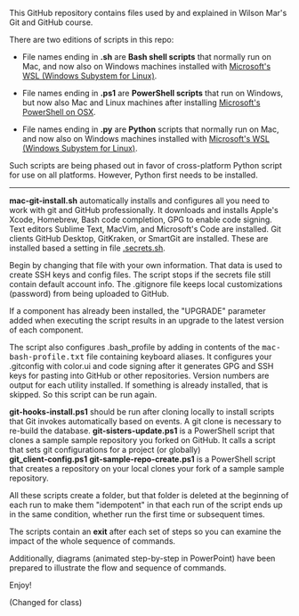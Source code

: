 This GitHub repository contains files used by and explained in Wilson Mar's
Git and GitHub course.

There are two editions of scripts in this repo:

* File names ending in <strong>.sh</strong> are <strong>Bash shell scripts</strong> 
that normally run on Mac,
and now also on Windows machines installed with <a target="_blank" href="https://wilsonmar.github.io/bash-windows/">Microsoft's WSL (Windows Subystem for Linux)</a>.

* File names ending in <strong>.ps1</strong> are <strong>PowerShell scripts</strong> 
that run on Windows,
but now also Mac and Linux machines after installing <a target="_blank" href="https://wilsonmar.github.io/powershell-on-mac/">Microsoft's PowerShell on OSX</a>.

* File names ending in <strong>.py</strong> are <strong>Python</strong> scripts that normally run on Mac,
and now also on Windows machines installed with <a target="_blank" href="https://wilsonmar.github.io/bash-windows/">Microsoft's WSL (Windows Subystem for Linux)</a>.

Such scripts are being phased out in favor of cross-platform Python script for use on all platforms. However, Python first needs to be installed.

<hr />

<a name="mac-git-install.sh">
<strong>mac-git-install.sh</strong> automatically installs and configures all you need to work with git and GitHub professionally. It downloads and installs Apple's Xcode, Homebrew, Bash code completion, GPG to enable code signing. Text editors Sublime Text, MacVim, and Microsoft's Code are installed. Git clients GitHub Desktop, GitKraken, or SmartGit are installed. These are installed based a setting in file <a target="_blank" href="https://github.com/wilsonmar/git-utilities/blob/master/.secrets.sh">.secrets.sh</a>.

Begin by changing that file with your own information. That data is used to create SSH keys and config files. The script stops if the secrets file still contain default account info. The .gitignore file keeps local customizations (password) from being uploaded to GitHub.

If a component has already been installed, the "UPGRADE" parameter added when executing the script results in an upgrade to the latest version of each component.

The script also configures .bash_profile by adding in contents of the <tt>mac-bash-profile.txt</tt> file containing keyboard aliases. It configures your .gitconfig with color.ui and code signing after it generates GPG and SSH keys for pasting into GitHub or other repositories.
Version numbers are output for each utility installed.
If something is already installed, that is skipped. So this script can be run again.

<a name="git-hooks-install.ps1">
<strong>git-hooks-install.ps1</strong> should be run after cloning locally
to install scripts that Git invokes automatically based on events.
A git clone is necessary to re-build the database.

<a name="git-sisters-update.ps1">
<strong>git-sisters-update.ps1</strong> is a PowerShell script that
clones a sample sample repository you forked on GitHub.
It calls a script that sets git configurations for a project (or globally)<br />
<strong>git_client-config.ps1</strong>

<a name="git-sample-repo-create.ps1">
<strong>git-sample-repo-create.ps1</strong> is a PowerShell script that
creates a repository on your local clones your fork of a sample sample repository.

All these scripts create a folder, but that folder is deleted at the beginning of each run
to make them "idempotent" in that each run of the script ends up in the same condition,
whether run the first time or subsequent times.

The scripts contain an <strong>exit</strong> after each set of steps
so you can examine the impact of the whole sequence of commands.

Additionally, diagrams (animated step-by-step in PowerPoint) have been prepared to illustrate the flow and sequence of commands.

Enjoy!

(Changed for class)
